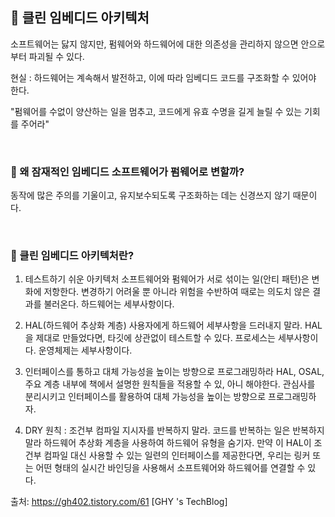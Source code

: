 ## 🍏 클린 임베디드 아키텍처
소프트웨어는 닳지 않지만, 펌웨어와 하드웨어에 대한 의존성을 관리하지 않으면 안으로부터 파괴될 수 있다.

현실 : 하드웨어는 계속해서 발전하고, 이에 따라 임베디드 코드를 구조화할 수 있어야 한다. 

 

"펌웨어를 수없이 양산하는 일을 멈추고, 코드에게 유효 수명을 길게 늘릴 수 있는 기회를 주어라"
 
 
 </br>
 

### 🍊 왜 잠재적인 임베디드 소프트웨어가 펌웨어로 변할까? 
동작에 많은 주의를 기울이고, 유지보수되도록 구조화하는 데는 신경쓰지 않기 때문이다. 

 
</br>
 

### 🍊 클린 임베디드 아키텍처란?
1) 테스트하기 쉬운 아키텍처
소프트웨어와 펌웨어가 서로 섞이는 일(안티 패턴)은 변화에 저항한다.
변경하기 어려울 뿐 아니라 위험을 수반하여 때로는 의도치 않은 결과를 불러온다.
하드웨어는 세부사항이다.
 

2) HAL(하드웨어 추상화 계층) 사용자에게 하드웨어 세부사항을 드러내지 말라. 
HAL을 제대로 만들었다면, 타깃에 상관없이 테스트할 수 있다.
프로세스는 세부사항이다.
운영체제는 세부사항이다.
 

3) 인터페이스를 통하고 대체 가능성을 높이는 방향으로 프로그래밍하라
HAL, OSAL, 주요 계층 내부에 책에서 설명한 원칙들을 적용할 수 있, 아니 해야한다.
관심사를 분리시키고 인터페이스를 활용하여 대체 가능성을 높이는 방향으로 프로그래밍하자.
 

4) DRY 원칙 : 조건부 컴파일 지시자를 반복하지 말라.
코드를 반복하는 일은 반복하지 말라
하드웨어 추상화 계층을 사용하여 하드웨어 유형을 숨기자.
만약 이 HAL이 조건부 컴파일 대신 사용할 수 있는 일련의 인터페이스를 제공한다면, 우리는 링커 또는 어떤 형태의 실시간 바인딩을 사용해서 소프트웨어와 하드웨어를 연결할 수 있다.


출처: https://gh402.tistory.com/61 [GHY 's TechBlog]
